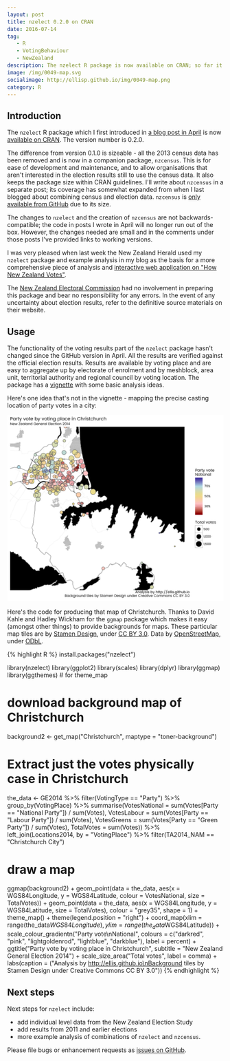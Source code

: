 ```yaml
---
layout: post
title: nzelect 0.2.0 on CRAN
date: 2016-07-14
tag: 
   - R
   - VotingBehaviour
   - NewZealand
description: The nzelect R package is now available on CRAN; so far it has aggregate results by voting place for the New Zealand 2014 general election.
image: /img/0049-map.svg
socialimage: http://ellisp.github.io/img/0049-map.png
category: R
---
```


## Introduction
The `nzelect` R package which I first introduced in [a blog post in April](/blog/2016/04/03/nzelect1) is now [available on CRAN](https://cran.r-project.org/web/packages/nzelect/).  The version number is 0.2.0.  

The difference from version 0.1.0 is sizeable - all the 2013 census data has been removed and is now in a companion package, `nzcensus`.  This is for ease of development and maintenance, and to allow organisations that aren't interested in the election results still to use the census data.  It also keeps the package size within CRAN guidelines.  I'll write about `nzcensus` in a separate post; its coverage has somewhat expanded from when I last blogged about combining census and election data.  `nzcensus` is [only available from GitHub](http://github.com/ellisp/nzelect) due to its size.

The changes to `nzelect` and the creation of `nzcensus` are not backwards-compatible; the code in posts I wrote in April will no longer run out of the box.  However, the changes needed are small and in the comments under those posts I've provided links to working versions.

I was very pleased when last week the New Zealand Herald used my `nzelect` package and example analysis in my blog as the basis for a more comprehensive piece of analysis and [interactive web application on "How New Zealand Votes"](http://insights.nzherald.co.nz/article/how-new-zealand-votes).

The [New Zealand Electoral Commission](http://www.electionresults.govt.nz/) had no involvement in preparing this package and bear no responsibility for any errors. In the event of any uncertainty about election results, refer to the definitive source materials on their website.

## Usage

The functionality of the voting results part of the `nzelect` package hasn't changed since the GitHub version in April.  All the results are verified against the official election results.  Results are available by voting place and are easy to aggregate up by electorate of enrolment and by meshblock, area unit, territorial authority and regional council by voting location.  The package has a [vignette](https://cran.r-project.org/web/packages/nzelect/vignettes/README.html) with some basic analysis ideas.

Here's one idea that's not in the vignette - mapping the precise casting location of party votes in a city:

![map](/img/0049-map.svg)

Here's the code for producing that map of Christchurch.  Thanks to David Kahle and Hadley Wickham for the `ggmap` package which makes it easy (amongst other things) to provide backgrounds for maps.  These particular map tiles are by <a href="http://stamen.com">Stamen Design</a>, under <a href="http://creativecommons.org/licenses/by/3.0">CC BY 3.0</a>. Data by <a href="http://openstreetmap.org">OpenStreetMap</a>, under <a href="http://www.openstreetmap.org/copyright">ODbL</a>.

{% highlight R %}
install.packages("nzelect")

library(nzelect)
library(ggplot2)
library(scales)
library(dplyr)
library(ggmap)
library(ggthemes) # for theme_map

# download background map of Christchurch
background2 <- get_map("Christchurch", maptype = "toner-background")

# Extract just the votes physically case in Christchurch
the_data <- GE2014 %>%
   filter(VotingType == "Party") %>%
   group_by(VotingPlace) %>%
   summarise(VotesNational = sum(Votes[Party == "National Party"]) / sum(Votes),
             VotesLabour = sum(Votes[Party == "Labour Party"]) / sum(Votes),
             VotesGreens = sum(Votes[Party == "Green Party"]) / sum(Votes),
             TotalVotes = sum(Votes)) %>%
   left_join(Locations2014, by = "VotingPlace") %>%
   filter(TA2014_NAM == "Christchurch City")

# draw a map
ggmap(background2) +
   geom_point(data = the_data, aes(x = WGS84Longitude, y = WGS84Latitude, colour = VotesNational, size = TotalVotes)) +
   geom_point(data = the_data, aes(x = WGS84Longitude, y = WGS84Latitude, size = TotalVotes), colour = "grey35", shape = 1) +
   theme_map() +
   theme(legend.position = "right") +
   coord_map(xlim = range(the_data$WGS84Longitude), ylim = range(the_data$WGS84Latitude)) +
   scale_colour_gradientn("Party vote\nNational", 
                          colours = c("darkred", "pink", "lightgoldenrod", "lightblue", "darkblue"), label = percent) +
   ggtitle("Party vote by voting place in Christchurch", subtitle = "New Zealand General Election 2014") +
   scale_size_area("Total votes", label = comma) +
   labs(caption = ("Analysis by http://ellis.github.io\nBackground tiles by Stamen Design under Creative Commons CC BY 3.0"))
{% endhighlight %}

## Next steps

Next steps for `nzelect` include:

* add individual level data from the New Zealand Election Study
* add results from 2011 and earlier elections
* more example analysis of combinations of `nzelect` and `nzcensus`.

Please file bugs or enhancement requests as [issues on GitHub](https://github.com/ellisp/nzelect/issues).

